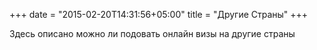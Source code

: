 +++
date = "2015-02-20T14:31:56+05:00"
title = "Другие Страны"
+++


Здесь описано можно ли подовать онлайн визы на другие страны